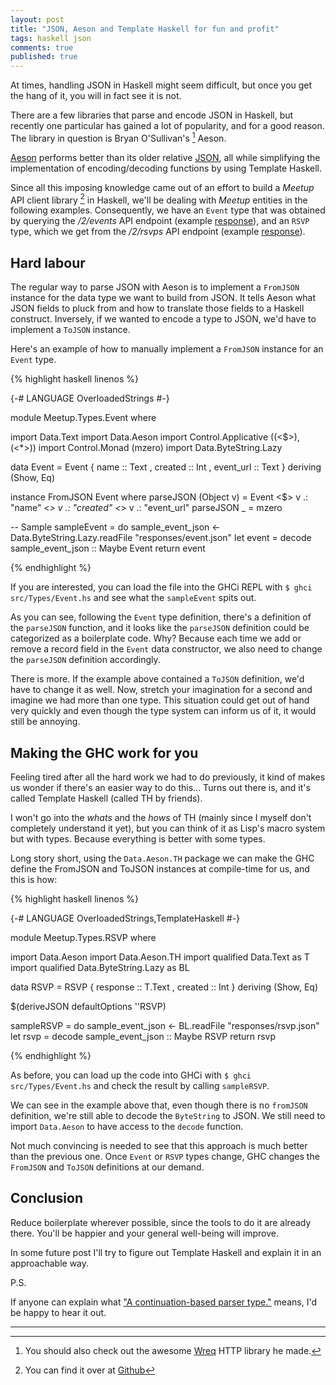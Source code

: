 ```yaml
---
layout: post
title: "JSON, Aeson and Template Haskell for fun and profit"
tags: haskell json
comments: true
published: true
---
```


At times, handling JSON in Haskell might seem difficult, but once you get the hang of it, you will in fact see it is not.

There are a few libraries that parse and encode JSON in Haskell, but recently one particular has gained a lot of popularity, and for a good reason. The library in question is Bryan O'Sullivan's [^1] Aeson.

[Aeson](http://hackage.haskell.org/package/aeson) performs better than its older relative [JSON](http://hackage.haskell.org/package/json), all while simplifying the implementation of encoding/decoding functions by using Template Haskell.

Since all this imposing knowledge came out of an effort to build a *Meetup* API client library [^2] in Haskell, we'll be dealing with *Meetup* entities in the following examples. Consequently, we have an `Event` type that was obtained by querying the */2/events*  API endpoint (example [response](https://gist.github.com/neektza/f76e8a44267a669f564a#file-event-json)), and an `RSVP` type, which we get from the */2/rsvps* API endpoint (example [response](https://gist.github.com/neektza/f76e8a44267a669f564a#file-rsvp-json)).

## Hard labour

The regular way to parse JSON with Aeson is to implement a `FromJSON` instance for the data type we want to build from JSON. It tells Aeson what JSON fields to pluck from and how to translate those fields to a Haskell construct. Inversely, if we wanted to encode a type to JSON, we'd have to implement a `ToJSON` instance.

Here's an example of how to manually implement a `FromJSON` instance for an `Event` type.


{% highlight haskell linenos %}

{-# LANGUAGE OverloadedStrings #-}
 
module Meetup.Types.Event where
 
import Data.Text
import Data.Aeson
import Control.Applicative  ((<$>), (<*>))
import Control.Monad        (mzero)
import Data.ByteString.Lazy
 
data Event = Event { name        :: Text
		   , created     :: Int
		   , event_url   :: Text
		   } deriving (Show, Eq)
 
instance FromJSON Event where
  parseJSON (Object v) = Event
                          <$> v .: "name"
                          <*> v .: "created"
                          <*> v .: "event_url"
  parseJSON _          = mzero
 
 
-- Sample
sampleEvent = do
	sample_event_json <- Data.ByteString.Lazy.readFile "responses/event.json"
	let event = decode sample_event_json :: Maybe Event
	return event

{% endhighlight %}

If you are interested, you can load the file into the GHCi REPL with `$ ghci src/Types/Event.hs` and see what the `sampleEvent` spits out.

As you can see, following the `Event` type definition, there's a definition of the `parseJSON` function, and it looks like the `parseJSON` definition could be categorized as a boilerplate code. Why? Because each time we add or remove a record field in the `Event` data constructor, we also need to change the `parseJSON` definition accordingly.

There is more. If the example above contained a `ToJSON` definition, we'd have to change it as well. Now, stretch your imagination for a second and imagine we had more than one type. This situation could get out of hand very quickly and even though the type system can inform us of it, it would still be annoying.

## Making the GHC work for you

Feeling tired after all the hard work we had to do previously, it kind of makes us wonder if there's an easier way to do this... Turns out there is, and it's called Template Haskell (called TH by friends).

I won't go into the *whats* and the *hows* of TH (mainly since I myself don't completely understand it yet), but you can think of it as Lisp's macro system but with types. Because everything is better with some types.

Long story short, using the `Data.Aeson.TH` package we can make the GHC define the FromJSON and ToJSON instances at compile-time for us, and this is how:

{% highlight haskell linenos %}

{-# LANGUAGE OverloadedStrings,TemplateHaskell #-}
 
module Meetup.Types.RSVP where
 
import Data.Aeson
import Data.Aeson.TH
import qualified Data.Text as T
import qualified Data.ByteString.Lazy as BL
 
data RSVP = RSVP { response :: T.Text
		 , created  :: Int
		 } deriving (Show, Eq)
 
$(deriveJSON defaultOptions ''RSVP)
 
sampleRSVP = do
	sample_event_json <- BL.readFile "responses/rsvp.json"
	let rsvp = decode sample_event_json :: Maybe RSVP
	return rsvp

{% endhighlight %}

As before, you can load up the code into GHCi with `$ ghci src/Types/Event.hs` and check the result by calling `sampleRSVP`.

We can see in the example above that, even though there is no `fromJSON` definition, we're still able to decode the `ByteString` to JSON. We still need to import `Data.Aeson` to have access to the `decode` function.

Not much convincing is needed to see that this approach is much better than the previous one. Once `Event` or `RSVP` types change, GHC changes the `FromJSON` and `ToJSON` definitions at our demand.

## Conclusion

Reduce boilerplate wherever possible, since the tools to do it are already there. You'll be happier and your general well-being will improve.

In some future post I'll try to figure out Template Haskell and explain it in an approachable way.

P.S.

If anyone can explain what ["A continuation-based parser type."](https://hackage.haskell.org/package/aeson-0.7.0.3/docs/Data-Aeson-Types.html#t:Parser) means, I'd be happy to hear it out.

---
[^1]: You should also check out the awesome [Wreq](http://hackage.haskell.org/package/wreq) HTTP library he made.
[^2]: You can find it over at [Github](https://github.com/neektza/hs_meetup)
